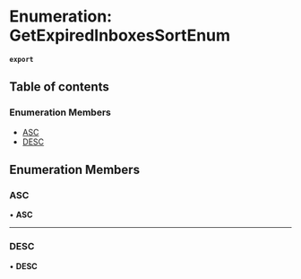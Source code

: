 # Enumeration: GetExpiredInboxesSortEnum

**`export`**

## Table of contents

### Enumeration Members

- [ASC](GetExpiredInboxesSortEnum.md#asc)
- [DESC](GetExpiredInboxesSortEnum.md#desc)

## Enumeration Members

### <a id="asc" name="asc"></a> ASC

• **ASC**

___

### <a id="desc" name="desc"></a> DESC

• **DESC**
